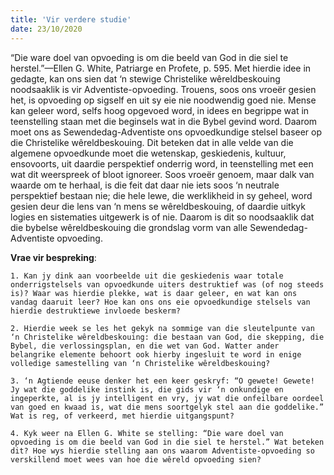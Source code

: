 ```yaml
---
title: 'Vir verdere studie'
date: 23/10/2020
---
```


“Die ware doel van opvoeding is om die beeld van God in die siel te herstel.”—Ellen G. White, Patriarge en Profete, p. 595. Met hierdie idee in gedagte, kan ons sien dat ‘n stewige Christelike wêreldbeskouing noodsaaklik is vir Adventiste-opvoeding. Trouens, soos ons vroeër gesien het, is opvoeding op sigself en uit sy eie nie noodwendig goed nie. Mense kan geleer word, selfs hoog opgevoed word, in idees en begrippe wat in teenstelling staan met die beginsels wat in die Bybel gevind word. Daarom moet ons as Sewendedag-Adventiste ons opvoedkundige stelsel baseer op die Christelike wêreldbeskouing. Dit beteken dat in alle velde van die algemene opvoedkunde moet die wetenskap, geskiedenis, kultuur, ensovoorts, uit daardie perspektief onderrig word, in teenstelling met een wat dit weerspreek of bloot ignoreer. Soos vroeër genoem, maar dalk van waarde om te herhaal, is die feit dat daar nie iets soos ‘n neutrale perspektief bestaan nie; die hele lewe, die werklikheid in sy geheel, word gesien deur die lens van ‘n mens se wêreldbeskouing, of daardie uitkyk logies en sistematies uitgewerk is of nie. Daarom is dit so noodsaaklik dat die bybelse wêreldbeskouing die grondslag vorm van alle Sewendedag-Adventiste opvoeding.

**Vrae vir bespreking**:

`1. Kan jy dink aan voorbeelde uit die geskiedenis waar totale onderrigstelsels van opvoedkunde uiters destruktief was (of nog steeds is)? Waar was hierdie plekke, wat is daar geleer, en wat kan ons vandag daaruit leer? Hoe kan ons ons eie opvoedkundige stelsels van hierdie destruktiewe invloede beskerm? `

`2. Hierdie week se les het gekyk na sommige van die sleutelpunte van ‘n Christelike wêreldbeskouing: die bestaan van God, die skepping, die Bybel, die verlossingsplan, en die wet van God. Watter ander belangrike elemente behoort ook hierby ingesluit te word in enige volledige samestelling van ‘n Christelike wêreldbeskouing? `

`3. ‘n Agtiende eeuse denker het een keer geskryf: “O gewete! Gewete! Jy wat die goddelike instink is, die gids vir ‘n onkundige en ingeperkte, al is jy intelligent en vry, jy wat die onfeilbare oordeel van goed en kwaad is, wat die mens soortgelyk stel aan die goddelike.” Wat is reg, of verkeerd, met hierdie uitgangspunt? `

`4. Kyk weer na Ellen G. White se stelling: “Die ware doel van opvoeding is om die beeld van God in die siel te herstel.” Wat beteken dit? Hoe wys hierdie stelling aan ons waarom Adventiste-opvoeding so verskillend moet wees van hoe die wêreld opvoeding sien? `